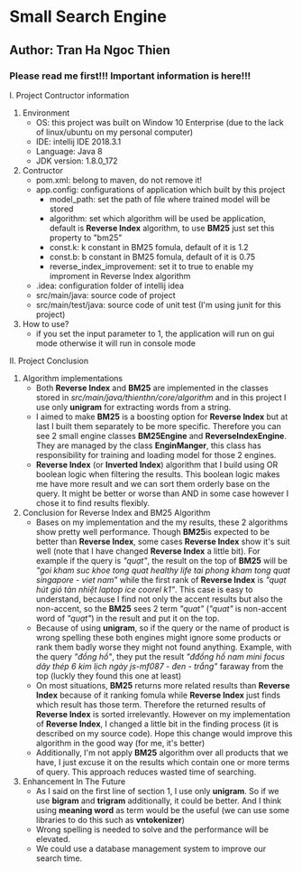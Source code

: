 # Small Search Engine
## Author: Tran Ha Ngoc Thien


### Please read me first!!! Important information is here!!!

I. Project Contructor information
1. Environment
	- OS: this project was built on Window 10 Enterprise (due to the lack of linux/ubuntu on my personal computer)
	- IDE: intellij IDE 2018.3.1
	- Language: Java 8
	- JDK version: 1.8.0_172
2. Contructor
	- pom.xml: belong to maven, do not remove it!
	- app.config: configurations of application which built by this project
		+ model_path: set the path of file where trained model will be stored
		+ algorithm: set which algorithm will be used be application, default is **Reverse Index** algorithm, to use **BM25** just set this property to "bm25"
		+ const.k: k constant in BM25 fomula, default of it is 1.2
		+ const.b: b constant in BM25 fomula, default of it is 0.75
		+ reverse_index_improvement: set it to true to enable my improment in Reverse Index algorithm
	- .idea: configuration folder of intellij idea
	- src/main/java: source code of project
	- src/main/test/java: source code of unit test (I'm using junit for this project)
3. How to use?
	- if you set the input parameter to 1, the application will run on gui mode otherwise it will run in console mode

II. Project Conclusion
1. Algorithm implementations
	- Both **Reverse Index** and **BM25** are implemented in the classes stored in _src/main/java/thienthn/core/algorithm_ and in this project I use only **unigram** for extracting words from a string.
	- I aimed to make **BM25** is a boosting option for **Reverse Index** but at last I built them separately to be more specific. Therefore you can see 2 small engine classes **BM25Engine** and **ReverseIndexEngine**. They are managed by the class **EnginManger**, this class has responsibility for training and loading model for those 2 engines.
	- **Reverse Index** (or **Inverted Index**) algorithm that I build using OR boolean logic when filtering the results. This boolean logic makes me have more result and we can sort them orderly base on the query. It might be better or worse than AND in some case however I chose it to find results flexibly.
2. Conclusion for Reverse Index and BM25 Algorithm
	- Bases on my implementation and the my results, these 2 algorithms show pretty well performance. Though **BM25**is expected to be better than **Reverse Index**, some cases **Reverse Index** show it's suit well (note that I have changed **Reverse Index** a little bit). For example if the query is _"quạt"_, the result on the top of **BM25** will be _"goi kham suc khoe tong quat healthy life tai phong kham tong quat singapore - viet nam"_ while the first rank of **Reverse Index** is _"quạt hút gió tản nhiệt laptop ice coorel k1"_. This case is easy to understand, because I find not only the accent results but also the non-accent, so the **BM25** sees 2 term _"quat"_ (_"quat"_ is non-accent word of _"quạt"_) in the result and put it on the top.
	- Because of using **unigram**, so if the query or the name of product is wrong spelling these both engines might ignore some products or rank them badly worse they might not found anything. Example, with the query _"đồng hồ"_, they put the result _"đđồng hồ nam mini focus dây thép 6 kim lịch ngày js-mf087  - đen - trắng"_ faraway from the top (luckly they found this one at least)
	- On most situations, **BM25** returns more related results than **Reverse Index** because of it ranking fomula while **Reverse Index** just finds which result has those term. Therefore the returned results of **Reverse Index** is sorted irrelevantly. 
	  However on my implementation of **Reverse Index**, I changed a little bit in the finding process (it is described on my source code). Hope this change would improve this algorithm in the good way (for me, it's better)
	- Additionally, I'm not apply **BM25** algorithm over all products that we have, I just excuse it on the results which contain one or more terms of query. This approach reduces wasted time of searching.
3. Enhancement In The Future
	- As I said on the first line of section 1, I use only **unigram**. So if we use **bigram** and **trigram** additionally, it could be better. And I think using **meaning word** as term would be the useful (we can use some libraries to do this such as **vntokenizer**)
	- Wrong spelling is needed to solve and the performance will be elevated.
	- We could use a database management system to improve our search time.